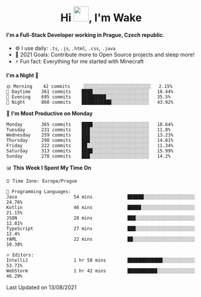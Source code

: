 <h1 align="center">Hi <img src="https://raw.githubusercontent.com/MrWakeCZ/MrWakeCZ/master/Hi.gif" width="40px" />, I'm Wake</h1>

#### I'm a Full-Stack Developer working in Prague, Czech republic.
- ⚙️ I use daily: `.ts`, `.js`, `.html`, `.css`, `.java`
- 🥅 2021 Goals: Contribute more to Open Source projects and sleep more!
- ⚡ Fun fact: Everything for me started with Minecraft

<!--START_SECTION:waka-->
**I'm a Night 🦉** 

```text
🌞 Morning    42 commits     ░░░░░░░░░░░░░░░░░░░░░░░░░   2.15% 
🌆 Daytime    361 commits    ████░░░░░░░░░░░░░░░░░░░░░   18.44% 
🌃 Evening    695 commits    █████████░░░░░░░░░░░░░░░░   35.5% 
🌙 Night      860 commits    ███████████░░░░░░░░░░░░░░   43.92%

```
📅 **I'm Most Productive on Monday** 

```text
Monday       365 commits    ████░░░░░░░░░░░░░░░░░░░░░   18.64% 
Tuesday      231 commits    ███░░░░░░░░░░░░░░░░░░░░░░   11.8% 
Wednesday    259 commits    ███░░░░░░░░░░░░░░░░░░░░░░   13.23% 
Thursday     290 commits    ███░░░░░░░░░░░░░░░░░░░░░░   14.81% 
Friday       222 commits    ██░░░░░░░░░░░░░░░░░░░░░░░   11.34% 
Saturday     313 commits    ████░░░░░░░░░░░░░░░░░░░░░   15.99% 
Sunday       278 commits    ███░░░░░░░░░░░░░░░░░░░░░░   14.2%

```


📊 **This Week I Spent My Time On** 

```text
⌚︎ Time Zone: Europe/Prague

💬 Programming Languages: 
Java                     54 mins             ██████░░░░░░░░░░░░░░░░░░░   24.76% 
Kotlin                   46 mins             █████░░░░░░░░░░░░░░░░░░░░   21.15% 
JSON                     28 mins             ███░░░░░░░░░░░░░░░░░░░░░░   12.81% 
TypeScript               27 mins             ███░░░░░░░░░░░░░░░░░░░░░░   12.4% 
YAML                     22 mins             ██░░░░░░░░░░░░░░░░░░░░░░░   10.38%

🔥 Editors: 
IntelliJ                 1 hr 58 mins        █████████████░░░░░░░░░░░░   53.71% 
WebStorm                 1 hr 42 mins        ███████████░░░░░░░░░░░░░░   46.29%

```


 Last Updated on 13/08/2021
<!--END_SECTION:waka-->
